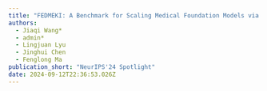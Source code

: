 ```yaml
---
title: "FEDMEKI: A Benchmark for Scaling Medical Foundation Models via Federated Knowledge Injection"
authors:
  - Jiaqi Wang*
  - admin*
  - Lingjuan Lyu
  - Jinghui Chen
  - Fenglong Ma
publication_short: "NeurIPS'24 Spotlight"
date: 2024-09-12T22:36:53.026Z
---
```

